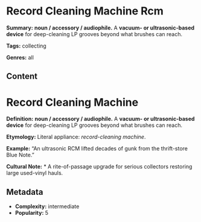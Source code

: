 # Record Cleaning Machine Rcm

**Summary:** **noun / accessory / audiophile.** A **vacuum- or ultrasonic-based device** for deep-cleaning LP grooves beyond what brushes can reach.

**Tags:** collecting

**Genres:** all

## Content

# Record Cleaning Machine

**Definition:** **noun / accessory / audiophile.** A **vacuum- or ultrasonic-based device** for deep-cleaning LP grooves beyond what brushes can reach.

**Etymology:** Literal appliance: *record-cleaning machine*.

**Example:** “An ultrasonic RCM lifted decades of gunk from the thrift-store Blue Note.”

**Cultural Note:** * A rite-of-passage upgrade for serious collectors restoring large used-vinyl hauls.

## Metadata

- **Complexity:** intermediate
- **Popularity:** 5
